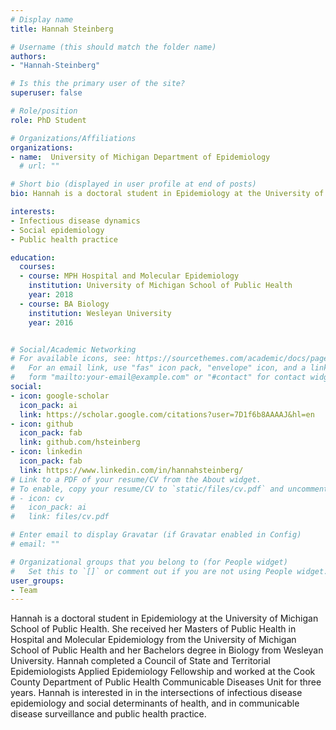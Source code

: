 ```yaml
---
# Display name
title: Hannah Steinberg

# Username (this should match the folder name)
authors:
- "Hannah-Steinberg"

# Is this the primary user of the site?
superuser: false

# Role/position
role: PhD Student

# Organizations/Affiliations
organizations:
- name:  University of Michigan Department of Epidemiology
  # url: ""

# Short bio (displayed in user profile at end of posts)
bio: Hannah is a doctoral student in Epidemiology at the University of Michigan School of Public Health.

interests:
- Infectious disease dynamics
- Social epidemiology
- Public health practice

education:
  courses:
  - course: MPH Hospital and Molecular Epidemiology
    institution: University of Michigan School of Public Health
    year: 2018
  - course: BA Biology
    institution: Wesleyan University
    year: 2016


# Social/Academic Networking
# For available icons, see: https://sourcethemes.com/academic/docs/page-builder/#icons
#   For an email link, use "fas" icon pack, "envelope" icon, and a link in the
#   form "mailto:your-email@example.com" or "#contact" for contact widget.
social:
- icon: google-scholar
  icon_pack: ai
  link: https://scholar.google.com/citations?user=7D1f6b8AAAAJ&hl=en
- icon: github
  icon_pack: fab
  link: github.com/hsteinberg
- icon: linkedin
  icon_pack: fab
  link: https://www.linkedin.com/in/hannahsteinberg/
# Link to a PDF of your resume/CV from the About widget.
# To enable, copy your resume/CV to `static/files/cv.pdf` and uncomment the lines below.
# - icon: cv
#   icon_pack: ai
#   link: files/cv.pdf

# Enter email to display Gravatar (if Gravatar enabled in Config)
# email: ""

# Organizational groups that you belong to (for People widget)
#   Set this to `[]` or comment out if you are not using People widget.
user_groups:
- Team
---
```

Hannah is a doctoral student in Epidemiology at the University of Michigan School of Public Health. She received her Masters of Public Health in Hospital and Molecular Epidemiology from the University of Michigan School of Public Health and her Bachelors degree in Biology from Wesleyan University. Hannah completed a Council of State and Territorial Epidemiologists Applied Epidemiology Fellowship and worked at the Cook County Department of Public Health Communicable Diseases Unit for three years. Hannah is interested in in the intersections of infectious disease epidemiology and social determinants of health, and in communicable disease surveillance and public health practice.

